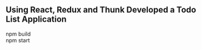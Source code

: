 Using React, Redux and Thunk Developed a Todo List Application
---------------------------------------------------------------
npm build <br/>
npm start
